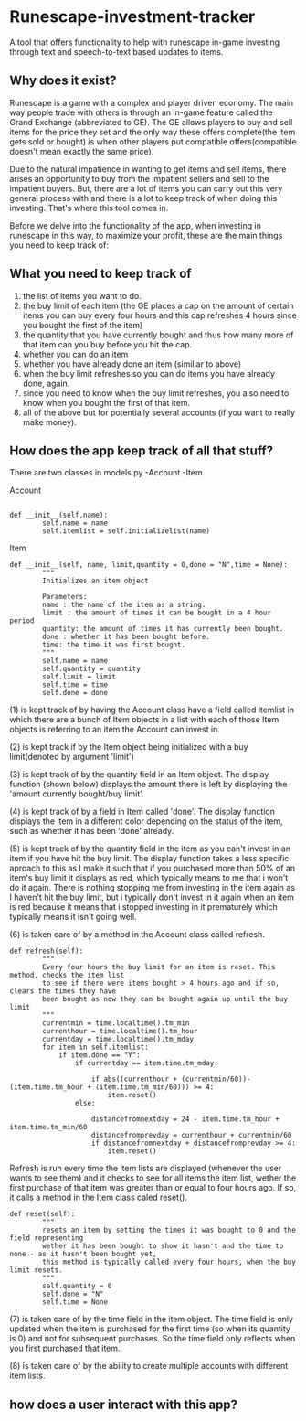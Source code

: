 # Runescape-investment-tracker
A tool that offers functionality to help with runescape in-game investing through text and speech-to-text based updates to items.

## Why does it exist?

Runescape is a game with a complex and player driven economy. The main way people trade with others is through an in-game feature
called the Grand Exchange (abbreviated to GE). The GE allows players to buy and sell items for the price they set and the only way these
offers complete(the item gets sold or bought) is when other players put compatible offers(compatible doesn't mean exactly the same price).

Due to the natural impatience in wanting to get items and sell items, there arises an opportunity to buy from the impatient
sellers and sell to the impatient buyers. But, there are a lot of items you can carry out this very general process with and there is a lot
to keep track of when doing this investing. That's where this tool comes in.

Before we delve into the functionality of the app, when investing in runescape in this way, to maximize your profit, these are the main
things you need to keep track of:


## What you need to keep track of

1. the list of items you want to do.
2. the buy limit of each item (the GE places a cap on the amount of certain items you can buy every four hours and this cap refreshes 4 hours since you bought the first of the item)
3. the quantity that you have currently bought and thus how many more of that item can you buy before you hit the cap. 
4. whether you can do an item 
5. whether you have already done an item (similiar to above) 
6. when the buy limit refreshes so you can do items you have already done, again. 
7. since you need to know when the buy limit refreshes, you also need to know when you bought the first of that item.
8. all of the above but for potentially several accounts (if you want to really make money). 


## How does the app keep track of all that stuff?

There are two classes in models.py
-Account
-Item


Account
```

def __init__(self,name):
        self.name = name
        self.itemlist = self.initializelist(name)
```

Item
```
def __init__(self, name, limit,quantity = 0,done = "N",time = None):
        """
        Initializes an item object

        Parameters:
        name : the name of the item as a string.
        limit : the amount of times it can be bought in a 4 hour period
        quantity: the amount of times it has currently been bought.
        done : whether it has been bought before.
        time: the time it was first bought.
        """
        self.name = name 
        self.quantity = quantity
        self.limit = limit
        self.time = time
        self.done = done
```

(1) is kept track of by having the Account class have a field called itemlist in which there are a bunch of Item objects in a list with
each of those Item objects is referring to an item the Account can invest in.

(2) is kept track if by the Item object being initialized with a buy limit(denoted by argument 'limit')

(3) is kept track of by the quantity field in an Item object. The display function (shown below) displays the amount there is left by displaying the 'amount currently bought/buy limit'.

(4) is kept track of by a field in Item called 'done'. The display function displays the item in a different color depending on the status of the item, such as whether it has been 'done' already.

(5) is kept track of by the quantity field in the item as you can't invest in an item if you have hit the buy limit. The display function takes a less specific aproach to this as I make it such that if you purchased more than 50% of an item's buy limit it displays as red, which typically means to me that i won't do it again. There is nothing stopping me from investing in the item again as I haven't hit the buy limit, but i typically don't invest in it again when an item is red because it means that i stopped investing in it prematurely which typically means it isn't going well.

(6) is taken care of by a method in the Account class called refresh.
```
def refresh(self):
        """
        Every four hours the buy limit for an item is reset. This method, checks the item list
        to see if there were items bought > 4 hours ago and if so, clears the times they have 
        been bought as now they can be bought again up until the buy limit
        """
        currentmin = time.localtime().tm_min
        currenthour = time.localtime().tm_hour 
        currentday = time.localtime().tm_mday
        for item in self.itemlist:
            if item.done == "Y":
                if currentday == item.time.tm_mday:
                
                    if abs((currenthour + (currentmin/60))- (item.time.tm_hour + (item.time.tm_min/60))) >= 4:
                        item.reset()
                else:
                
                    distancefromnextday = 24 - item.time.tm_hour + item.time.tm_min/60
                    distancefromprevday = currenthour + currentmin/60
                    if distancefromnextday + distancefromprevday >= 4:
                        item.reset()
```
Refresh is run every time the item lists are displayed (whenever the user wants to see them) and it checks to see for all items the item list, wether the first purchase of that item was greater than or equal to four hours ago. If so, it calls a method in the Item class caled reset().

```
def reset(self):
        """
        resets an item by setting the times it was bought to 0 and the field representing
        wether it has been bought to show it hasn't and the time to none - as it hasn't been bought yet,
        this method is typically called every four hours, when the buy limit resets.
        """
        self.quantity = 0
        self.done = "N"
        self.time = None
```

(7) is taken care of by the time field in the item object. The time field is only updated when the item is purchased for the first time (so when its quantity is 0) and not for subsequent purchases. So the time field only reflects when you first purchased that item.

(8) is taken care of by the ability to create multiple accounts with different item lists.

## how does a user interact with this app?









